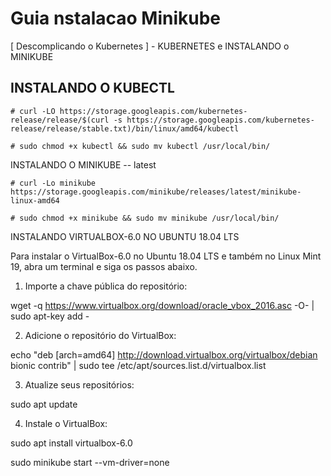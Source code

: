 # Guia nstalacao Minikube
[ Descomplicando o Kubernetes ] - KUBERNETES e INSTALANDO o MINIKUBE

## INSTALANDO O KUBECTL
```
# curl -LO https://storage.googleapis.com/kubernetes-release/release/$(curl -s https://storage.googleapis.com/kubernetes-release/release/stable.txt)/bin/linux/amd64/kubectl
```
```
# sudo chmod +x kubectl && sudo mv kubectl /usr/local/bin/
```

INSTALANDO O MINIKUBE -- latest
```
# curl -Lo minikube https://storage.googleapis.com/minikube/releases/latest/minikube-linux-amd64
```
```
# sudo chmod +x minikube && sudo mv minikube /usr/local/bin/
```


INSTALANDO VIRTUALBOX-6.0 NO UBUNTU 18.04 LTS


Para instalar o VirtualBox-6.0 no Ubuntu 18.04 LTS e também no Linux Mint 19, abra um terminal e siga os passos abaixo.

1. Importe a chave pública do repositório:

 wget -q https://www.virtualbox.org/download/oracle_vbox_2016.asc -O- | sudo apt-key add -

2. Adicione o repositório do VirtualBox:

 echo "deb [arch=amd64] http://download.virtualbox.org/virtualbox/debian bionic contrib" | sudo tee /etc/apt/sources.list.d/virtualbox.list

3. Atualize seus repositórios:

 sudo apt update

4. Instale o VirtualBox:

 sudo apt install virtualbox-6.0
 

sudo minikube start --vm-driver=none
